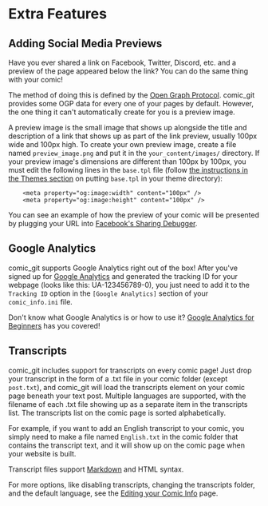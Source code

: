 # Extra Features

## Adding Social Media Previews

Have you ever shared a link on Facebook, Twitter, Discord, etc. and a preview of the page appeared below the link? You can do the same thing with your comic!

The method of doing this is defined by the [Open Graph Protocol](https://ogp.me/). comic\_git provides some OGP data for every one of your pages by default. However, the one thing it can't automatically create for you is a preview image.

A preview image is the small image that shows up alongside the title and description of a link that shows up as part of the link preview, usually 100px wide and 100px high. To create your own preview image, create a file named `preview_image.png` and put it in the `your_content/images/` directory. If your preview image's dimensions are different than 100px by 100px, you must edit the following lines in the `base.tpl` file (follow [the instructions in the Themes section](themes.md#editing-existing-pages) on putting `base.tpl` in your theme directory):

```
    <meta property="og:image:width" content="100px" />
    <meta property="og:image:height" content="100px" />
```

You can see an example of how the preview of your comic will be presented by plugging your URL into [Facebook's Sharing Debugger](https://developers.facebook.com/tools/debug/sharing/).

## Google Analytics

comic\_git supports Google Analytics right out of the box! After you've signed up for [Google Analytics](https://analytics.google.com/) and generated the tracking ID for your webpage (looks like this: UA-123456789-0), you just need to add it to the `Tracking ID` option in the `[Google Analytics]` section of your `comic_info.ini` file.

Don't know what Google Analytics is or how to use it? [Google Analytics for Beginners](https://analytics.google.com/analytics/academy/course/6) has you covered!

## Transcripts

comic\_git includes support for transcripts on every comic page! Just drop your transcript in the form of a .txt file in your comic folder (except `post.txt`), and comic\_git will load the transcripts element on your comic page beneath your text post. Multiple languages are supported, with the filename of each .txt file showing up as a separate item in the transcripts list. The transcripts list on the comic page is sorted alphabetically.

For example, if you want to add an English transcript to your comic, you simply need to make a file named `English.txt` in the comic folder that contains the transcript text, and it will show up on the comic page when your website is built.

Transcript files support [Markdown](https://daringfireball.net/projects/markdown/syntax) and HTML syntax.

For more options, like disabling transcripts, changing the transcripts folder, and the default language, see the [Editing your Comic Info](../basic-editing/editing-your-comic-info.md#transcripts) page.
